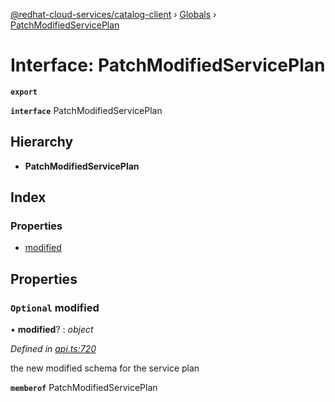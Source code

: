 [@redhat-cloud-services/catalog-client](../README.md) › [Globals](../globals.md) › [PatchModifiedServicePlan](patchmodifiedserviceplan.md)

# Interface: PatchModifiedServicePlan

**`export`** 

**`interface`** PatchModifiedServicePlan

## Hierarchy

* **PatchModifiedServicePlan**

## Index

### Properties

* [modified](patchmodifiedserviceplan.md#optional-modified)

## Properties

### `Optional` modified

• **modified**? : *object*

*Defined in [api.ts:720](https://github.com/RedHatInsights/javascript-clients.gi/blob/master/packages/catalog/api.ts#L720)*

the new modified schema for the service plan

**`memberof`** PatchModifiedServicePlan
